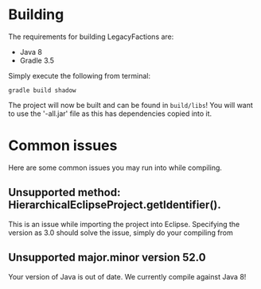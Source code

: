 # Building

The requirements for building LegacyFactions are:
* Java 8
* Gradle 3.5

Simply execute the following from terminal:

```
gradle build shadow
```

The project will now be built and can be found in `build/libs`! You will want to use the '-all.jar' file as this has dependencies copied into it.

# Common issues

Here are some common issues you may run into while compiling.

## Unsupported method: HierarchicalEclipseProject.getIdentifier().

This is an issue while importing the project into Eclipse. Specifying the version as 3.0 should solve the issue, simply do your compiling from

## Unsupported major.minor version 52.0

Your version of Java is out of date. We currently compile against Java 8!

